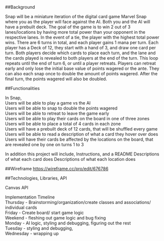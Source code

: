 ##Background

Snap will be a miniature iteration of the digital card game Marvel Snap where you as the player will face against the AI. Both you and the AI will have a prebuilt deck. The goal of the game is to win 2 out of 3 lanes/locations by having more total power than your opponent in the respective lanes. In the event of a tie, the player with the highest total power wins. There are 6 turns in total, and each player gains 1 mana per turn. Each player has a Deck of 12, they start with a hand of 3, and draw one card per turn. Both players decide which cards to place each turn, and the lane and the cards played is revealed to both players at the end of the turn. This loop repeats until the end of turn 6, or until a player retreats. Players can retreat early and only lose the initial base value of points wagered or the ante. They can also each snap once to double the amount of points wagered. After the final turn, the points wagered will also be doubled.



##Functionalities  

In Snap,  
Users will be able to play a game vs the AI  
Users will be able to snap to double the points wagered  
Users will be able to retreat to leave the game early  
Users will be able to play their cards on the board in one of three zones  
Users will be able to place a total of 4 cards in each zone  
Users will have a prebuilt deck of 12 cards, that will be shuffled every game  
Users will be able to read a description of what a card they hover over does  
Users will have their cards be affected by the locations on the board, that are revealed  one by one on turns 1 to 3  

In addition this project will include, 
Instructions, and a README
Descriptions of what each card does
Descriptions of what each location does

##Wireframe
https://wireframe.cc/pro/edit/676786

##Technologies, Libraries, API

Canvas API

Implementation Timeline  
Thursday - Brainstorming/organization/create classes and associations/ individual cards  
Friday - Create board/ start game logic  
Weekend - fleshing out game logic and bug fixing  
Monday - AI logic, styling and debugging, figuring out the rest  
Tuesday - styling and debugging,  
Wednesday - wrapping up  


